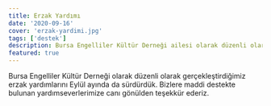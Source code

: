 ```yaml
---
title: Erzak Yardımı
date: '2020-09-16'
cover: 'erzak-yardimi.jpg'
tags: ['destek']
description: Bursa Engelliler Kültür Derneği ailesi olarak düzenli olarak gerçekleştirdiğimiz erzak yardımlarını Eylül ayında da sürdürdük.
featured: true
---
```


Bursa Engelliler Kültür Derneği olarak düzenli olarak gerçekleştirdiğimiz erzak yardımlarını Eylül ayında da sürdürdük. Bizlere maddi destekte bulunan yardımseverlerimize canı gönülden teşekkür ederiz.
